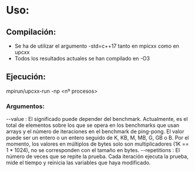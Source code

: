 # Uso:
## Compilación:
- Se ha de utilizar el argumento -std=c++17 tanto en mpicxx como en upcxx
- Todos los resultados actuales se han compilado en -O3
## Ejecución:
mpirun/upcxx-run -np <nº procesos> <ejecutable> <args>
### Argumentos:
--value <number>: El significado puede depender del benchmark. Actualmente, es el total de elementos sobre los que se opera en los benchmarks que usan arrays y el número de iteraciones en el benchmark de ping-pong.
El valor puede ser un entero o un entero seguido de K, KB, M, MB, G, GB o B. Por el momento, los valores en múltiplos de bytes solo son multiplicadores (1K == 1 * 1024), no se corresponden con el tamaño en bytes.
--repetitions <number>: El número de veces que se repite la prueba. Cada iteración ejecuta la prueba, mide el tiempo y reinicia las variables que haya modificado.
